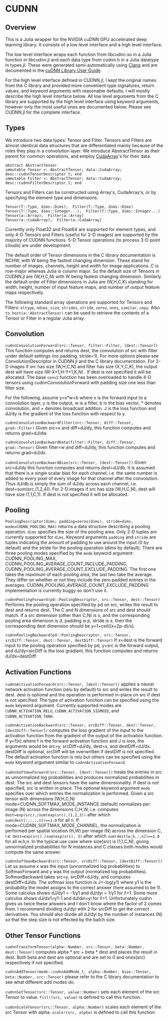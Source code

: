 # CUDNN

<!---
[![Build Status](https://travis-ci.org/denizyuret/CUDNN.jl.svg?branch=master)](https://travis-ci.org/denizyuret/CUDNN.jl)
--->

## Overview

This is a Julia wrapper for the NVIDIA cuDNN GPU accelerated deep
learning library.  It consists of a low level interface and a high
level interface.  

The low level interface wraps each function from libcudnn.so in a
Julia function in libcudnn.jl and each data type from cudnn.h in a
Julia datatype in types.jl.  These were generated semi-automatically
using [Clang](https://github.com/ihnorton/Clang.jl) and are documented
in the [cuDNN Library User Guide](https://developer.nvidia.com/cuDNN).

For the high level interface defined in CUDNN.jl, I kept the original
names from the C library and provided more convenient type signatures,
return values, and keyword arguments with reasonable defaults.  I will
mostly describe the high level interface below.  All low level
arguments from the C library are supported by the high level interface
using keyword arguments, however only the most useful ones are
documented below.  Please see CUDNN.jl for the complete interface.

## Types

We introduce two data types: Tensor and Filter.  Tensors and Filters
are almost identical data structures that are differentiated mainly
because of the roles they play in a convolution layer.  We introduce
AbstractTensor as their parent for common operations, and employ
[CudaArray](https://github.com/JuliaGPU/CUDArt.jl)'s for their data.

```
abstract AbstractTensor
immutable Tensor <: AbstractTensor; data::CudaArray; desc::cudnnTensorDescriptor_t; end
immutable Filter <: AbstractTensor; data::CudaArray; desc::cudnnFilterDescriptor_t; end
```

Tensors and Filters can be constructed using Array's, CudaArray's, or
by specifying the element type and dimensions.
```
Tensor(T::Type, dims::Dims);  Filter(T::Type, dims::Dims)
Tensor(T::Type, dims::Integer...);  Filter(T::Type, dims::Integer...)
Tensor(a::Array);  Filter(a::Array)
Tensor(a::CudaArray);  Filter(a::CudaArray)
```

Currently only Float32 and Float64 are supported for element types,
and only 4-D Tensors and Filters (useful for 2-D images) are supported
by the majority of CUDNN functions.  5-D Tensor operations (to process
3-D point clouds) are under development.

The default order of Tensor dimensions in the C library documentation
is NCHW, with W being the fastest changing dimension.  These stand for
number of images, channels, height and width for image applications.
C is row-major whereas Julia is column major.  So the default size of
Tensors in CUDNN.jl are (W,H,C,N) with W being fastest changing
dimension.  Similarly the default order of Filter dimensions in Julia
are (W,H,C,K) standing for width, height, number of input feature
maps, and number of output feature maps respectively.

The following standard array operations are supported for Tensors and
Filters: `eltype`, `ndims`, `size`, `strides`, `stride`, `zeros`,
`ones`, `similar`, `copy`.  Also `to_host(a::AbstractTensor)` can be
used to retrieve the contents of a Tensor or Filter in a regular Julia
array.


## Convolution

`cudnnConvolutionForward(src::Tensor, filter::Filter, [dest::Tensor])`
This function computes and returns dest, the convolution of src with
filter under default settings (no padding, stride=1).  For more
options please see ConvolutionDescriptor in CUDNN.jl and the C library
documentation.  For 2-D images if src has size (W,H,C,N) and filter
has size (X,Y,C,K), the output dest will have size (W-X+1,H-Y+1,K,N) .
If dest is not specified it will be allocated.  The base `conv2`
function has been overloaded to handle 4-D tensors using
cudnnConvolutionForward with padding size one less than filter size.

For the following, assume y=x*w+b where x is the forward input to a
convolution layer, y is the output, w is a filter, b is the bias
vector, * denotes convolution, and + denotes broadcast addition.  J is
the loss function and dJ/dy is the gradient of the loss function with
respect to y.

`cudnnConvolutionBackwardFilter(src::Tensor, diff::Tensor,
grad::Filter)` Given src=x and diff=dJ/dy, this function computes and
returns grad=dJ/dw.

`cudnnConvolutionBackwardData(filter::Filter, diff::Tensor,
grad::Tensor)` Given filter=w and diff=dJ/dy, this function computes
and returns grad=dJ/dx.

`cudnnConvolutionBackwardBias(src::Tensor, [dest::Tensor])` Given
src=dJ/dy this function computes and returns dest=dJ/db.  It is
assumed that there is a single scalar bias for each channel, i.e. the
same number is added to every pixel of every image for that channel
after the convolution.  Thus dJ/db is simply the sum of dJ/dy across
each channel, i.e. dest=sum(src,(1,2,4)).  For 2-D images if src has
size (W,H,C,N), dest will have size (1,1,C,1).  If dest is not
specified it will be allocated.


## Pooling

`PoolingDescriptor(dims; padding=zeros(dims), stride=dims,
mode=CUDNN_POOLING_MAX)` returns a data structure describing a pooling
operation.  `dims` specifies the size of the pooling area.  Only 2-D
tuples are currently supported for `dims`.  Keyword arguments
`padding` and `stride` are tuples indicating the amount of padding to
use around the input (0 by default) and the stride for the pooling
operation (dims by default).  There are three pooling modes specified
by the `mode` keyword argument: CUDNN_POOLING_MAX,
CUDNN_POOLING_AVERAGE_COUNT_INCLUDE_PADDING,
CUDNN_POOLING_AVERAGE_COUNT_EXCLUDE_PADDING.  The first one takes the
maximum of each pooling area, the last two take the average.  They
differ on whether or not they include the zero padded entries in the
averages.  CUDNN_POOLING_AVERAGE_COUNT_EXCLUDE_PADDING implementation
is currently buggy so don't use it.

`cudnnPoolingForward(pd::PoolingDescriptor, src::Tensor,
dest::Tensor)` Performs the pooling operation specified by pd on src,
writes the result to dest and returns dest.  The C and N dimensions of
src and dest should match.  If a src dimension (other than C,N) is x,
and the corresponding pooling area dimension is d, padding is p,
stride is s, then the corresponding dest dimension should be
y=1+ceil((x+2p-d)/s).

`cudnnPoolingBackward(pd::PoolingDescriptor, src::Tensor,
srcDiff::Tensor, dest::Tensor, destDiff::Tensor)` If x=dest is the
forward input to the pooling operation specified by pd, y=src is the
forward output, and dJ/dy=srcDiff is the loss gradient, this function
computes and returns dJ/dx=destDiff.

## Activation Functions

`cudnnActivationForward(src::Tensor, [dest::Tensor])` applies a neural
network activation function (relu by default) to src and writes the
result to dest.  dest is optional and the operation is performed
in-place on src if dest is not specified.  The type of activation
function can be specified using the `mode` keyword argument.
Currently supported modes are `CUDNN_ACTIVATION_RELU`,
`CUDNN_ACTIVATION_SIGMOID`, and `CUDNN_ACTIVATION_TANH`.

`cudnnActivationBackward(src::Tensor, srcDiff::Tensor, dest::Tensor,
[destDiff::Tensor])` computes the loss gradient of the input to the
activation function from the gradient of the output of the activation
function.  If y=f(x) where f is the forward activation function and J
is loss, the arguments would be src=y, srcDiff=dJ/dy, dest=x, and
destDiff=dJ/dx.  destDiff is optional, srcDiff will be overwritten if
destDiff is not specified.  The default activation function is relu
but others can be specified using the `mode` keyword argument similar
to `cudnnActivationForward`.

`cudnnSoftmaxForward(src::Tensor, [dest::Tensor])` treats the entries
in src as unnormalized log probabilities and produces normalized
probabilities in dest.  The src and dest tensors have the same
dimensionality.  If dest is not specified, src is written in-place.
The optional keyword argument `mode` specifies over which entries the
normalization is performed.  Given a src tensor with dimensions
(W,H,C,N) mode=CUDNN_SOFTMAX_MODE_INSTANCE (default) normalizes per
image (N) across the dimensions C,H,W; i.e. computes
`dest=exp(src)./sum(exp(src),(1,2,3))` after which
`sum(dest[:,:,:,n])==1.0` for all n.  If
mode=CUDNN_SOFTMAX_MODE_CHANNEL, the normalization is performed per
spatial location (H,W) per image (N) across the dimension C,
i.e. `dest=exp(src)./sum(exp(src), 3)` after which
`sum(dest[w,h,:,n])==1.0` for all w,h,n.  In the typical use case where
size(src) is (1,1,C,N), giving unnormalized probabilities for N
instances and C classes both modes would compute the same answer.

`cudnnSoftmaxBackward(src::Tensor, srcDiff::Tensor,
[destDiff::Tensor])` Let us assume x was the input (unnormalized log
probabilities) to SoftmaxForward and y was the output (normalized log
probabilities).  SoftmaxBackward takes src=y, srcDiff=dJ/dy, and
computes destDiff=dJ/dx.  The softmax loss function is J=-log(y1)
where y1 is the probability the model assigns to the correct answer
(here assumed to be 1).  Some calculus shows dJ/dy1 = -1/y1 and dJ/dyi
= 1/y1 for i!=1.  Some more calculus shows dJ/dx1=y1-1 and dJ/dxi=yi
for i!=1.  Unfortunately cudnn gives us twice these answers and I
don't know where the factor of 2 comes from.  I recommend dividing
dJ/dyi with 2 for srcDiff to get the correct derivatives.  You should
also divide all dJ/dyi by the number of instances (N) so that the step
size is not effected by the batch size.

## Other Tensor Functions

`cudnnTransformTensor(alpha::Number, src::Tensor, beta::Number,
dest::Tensor)` computes alpha * src + beta * dest and places the
result in dest.  Both beta and dest are optional and are set to 0 and
ones(src) respectively if not specified.

`cudnnAddTensor(mode::cudnnAddMode_t, alpha::Number, bias::Tensor,
beta::Number, src::Tensor)` please refer to the C library
documentation to see what different add modes do.

`cudnnSetTensor(src::Tensor, value::Number)` sets each element of the
src Tensor to value.  `fill!(src, value)` is defined to call this
function.

`cudnnScaleTensor(src::Tensor, alpha::Number)` scales each element of
the src Tensor with alpha.  `scale!(src, alpha)` is defined to call
this function.

